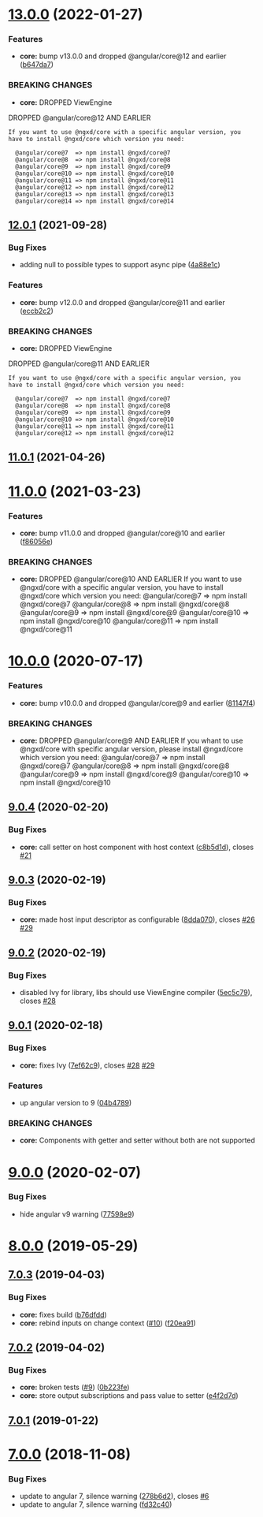 # [13.0.0](https://github.com/IndigoSoft/ngxd/compare/v12.0.1...v13.0.0) (2022-01-27)


### Features

* **core:** bump v13.0.0 and dropped @angular/core@12 and earlier ([b647da7](https://github.com/IndigoSoft/ngxd/commit/b647da762b30cd2c3bd001ef295ef43a6c401637))


### BREAKING CHANGES

* **core:** DROPPED ViewEngine

DROPPED @angular/core@12 AND EARLIER

    If you want to use @ngxd/core with a specific angular version, you have to install @ngxd/core which version you need:

      @angular/core@7  => npm install @ngxd/core@7
      @angular/core@8  => npm install @ngxd/core@8
      @angular/core@9  => npm install @ngxd/core@9
      @angular/core@10 => npm install @ngxd/core@10
      @angular/core@11 => npm install @ngxd/core@11
      @angular/core@12 => npm install @ngxd/core@12
      @angular/core@13 => npm install @ngxd/core@13
      @angular/core@14 => npm install @ngxd/core@14



## [12.0.1](https://github.com/IndigoSoft/ngxd/compare/v11.0.1...v12.0.1) (2021-09-28)


### Bug Fixes

* adding null to possible types to support async pipe ([4a88e1c](https://github.com/IndigoSoft/ngxd/commit/4a88e1c4fd4eed1b80972730c3a9370d7f9051b4))


### Features

* **core:** bump v12.0.0 and dropped @angular/core@11 and earlier ([eccb2c2](https://github.com/IndigoSoft/ngxd/commit/eccb2c2447aea7aac6fe99137cf7e7fead4eb723))


### BREAKING CHANGES

* **core:** DROPPED ViewEngine

DROPPED @angular/core@11 AND EARLIER

    If you want to use @ngxd/core with a specific angular version, you have to install @ngxd/core which version you need:

      @angular/core@7  => npm install @ngxd/core@7
      @angular/core@8  => npm install @ngxd/core@8
      @angular/core@9  => npm install @ngxd/core@9
      @angular/core@10 => npm install @ngxd/core@10
      @angular/core@11 => npm install @ngxd/core@11
      @angular/core@12 => npm install @ngxd/core@12



## [11.0.1](https://github.com/IndigoSoft/ngxd/compare/v11.0.0...v11.0.1) (2021-04-26)



# [11.0.0](https://github.com/IndigoSoft/ngxd/compare/v10.0.0...v11.0.0) (2021-03-23)


### Features

* **core:** bump v11.0.0 and dropped @angular/core@10 and earlier ([f86056e](https://github.com/IndigoSoft/ngxd/commit/f86056efe76cb69361f3cbe90f79233df7d7ef2d))


### BREAKING CHANGES

* **core:**     DROPPED @angular/core@10 AND EARLIER
    If you want to use @ngxd/core with a specific angular version, you have to install @ngxd/core which version you need:
      @angular/core@7  => npm install @ngxd/core@7
      @angular/core@8  => npm install @ngxd/core@8
      @angular/core@9  => npm install @ngxd/core@9
      @angular/core@10 => npm install @ngxd/core@10
      @angular/core@11 => npm install @ngxd/core@11



# [10.0.0](https://github.com/IndigoSoft/ngxd/compare/v9.0.4...v10.0.0) (2020-07-17)


### Features

* **core:** bump v10.0.0 and dropped @angular/core@9 and earlier ([81147f4](https://github.com/IndigoSoft/ngxd/commit/81147f46cfab81be328893d24c161c8a6063669f))


### BREAKING CHANGES

* **core:** DROPPED @angular/core@9 AND EARLIER
If you whant to use @ngxd/core with specific angular version, please install @ngxd/core which version you need:
  @angular/core@7  => npm install @ngxd/core@7
  @angular/core@8  => npm install @ngxd/core@8
  @angular/core@9  => npm install @ngxd/core@9
  @angular/core@10 => npm install @ngxd/core@10



## [9.0.4](https://github.com/IndigoSoft/ngxd/compare/v9.0.3...v9.0.4) (2020-02-20)


### Bug Fixes

* **core:** call setter on host component with host context ([c8b5d1d](https://github.com/IndigoSoft/ngxd/commit/c8b5d1dc6b3cd0aebee556682a267de50bd8cbee)), closes [#21](https://github.com/IndigoSoft/ngxd/issues/21)



## [9.0.3](https://github.com/IndigoSoft/ngxd/compare/v9.0.2...v9.0.3) (2020-02-19)


### Bug Fixes

* **core:** made host input descriptor as configurable ([8dda070](https://github.com/IndigoSoft/ngxd/commit/8dda0708c5df9ead9bbb70017affea65b78d7f10)), closes [#26](https://github.com/IndigoSoft/ngxd/issues/26) [#29](https://github.com/IndigoSoft/ngxd/issues/29)



## [9.0.2](https://github.com/IndigoSoft/ngxd/compare/v9.0.1...v9.0.2) (2020-02-19)


### Bug Fixes

* disabled Ivy for library, libs should use ViewEngine compiler ([5ec5c79](https://github.com/IndigoSoft/ngxd/commit/5ec5c79f01d481c10e36147092303e39f7c602ca)), closes [#28](https://github.com/IndigoSoft/ngxd/issues/28)



## [9.0.1](https://github.com/IndigoSoft/ngxd/compare/v9.0.0...v9.0.1) (2020-02-18)


### Bug Fixes

* **core:** fixes Ivy ([7ef62c9](https://github.com/IndigoSoft/ngxd/commit/7ef62c96199c0e3d24a56c5767f6f89e8c53dd9e)), closes [#28](https://github.com/IndigoSoft/ngxd/issues/28) [#29](https://github.com/IndigoSoft/ngxd/issues/29)


### Features

* up angular version to 9 ([04b4789](https://github.com/IndigoSoft/ngxd/commit/04b478977091c695d6ca060c9fd5234c0fbfbda6))


### BREAKING CHANGES

* **core:** Components with getter and setter without both are not supported



# [9.0.0](https://github.com/IndigoSoft/ngxd/compare/v8.0.0...v9.0.0) (2020-02-07)


### Bug Fixes

* hide angular v9 warning ([77598e9](https://github.com/IndigoSoft/ngxd/commit/77598e9be385d3bcc0eb4644fde4ea22bcfa6d71))



# [8.0.0](https://github.com/IndigoSoft/ngxd/compare/v7.0.3...v8.0.0) (2019-05-29)



## [7.0.3](https://github.com/IndigoSoft/ngxd/compare/v7.0.2...v7.0.3) (2019-04-03)


### Bug Fixes

* **core:** fixes build ([b76dfdd](https://github.com/IndigoSoft/ngxd/commit/b76dfdd76ee504d20a639f544991c9e3ac68bfff))
* **core:** rebind inputs on change context ([#10](https://github.com/IndigoSoft/ngxd/issues/10)) ([f20ea91](https://github.com/IndigoSoft/ngxd/commit/f20ea911c68b2d4a12af28646fba7043b6cbbf97))



## [7.0.2](https://github.com/IndigoSoft/ngxd/compare/v7.0.1...v7.0.2) (2019-04-02)


### Bug Fixes

* **core:** broken tests ([#9](https://github.com/IndigoSoft/ngxd/issues/9)) ([0b223fe](https://github.com/IndigoSoft/ngxd/commit/0b223fef14ff656718106258c0b5303b45b7ae92))
* **core:** store output subscriptions and pass value to setter ([e4f2d7d](https://github.com/IndigoSoft/ngxd/commit/e4f2d7d992c30256645fc466b576016326b74f5d))



## [7.0.1](https://github.com/IndigoSoft/ngxd/compare/v7.0.0...v7.0.1) (2019-01-22)



# [7.0.0](https://github.com/IndigoSoft/ngxd/compare/fd32c40a32685ad362697537c5a33f24df9cc452...v7.0.0) (2018-11-08)


### Bug Fixes

* update to angular 7, silence warning ([278b6d2](https://github.com/IndigoSoft/ngxd/commit/278b6d2dd3e395d91c2c056cc3db4e1a872043aa)), closes [#6](https://github.com/IndigoSoft/ngxd/issues/6)
* update to angular 7, silence warning ([fd32c40](https://github.com/IndigoSoft/ngxd/commit/fd32c40a32685ad362697537c5a33f24df9cc452))



